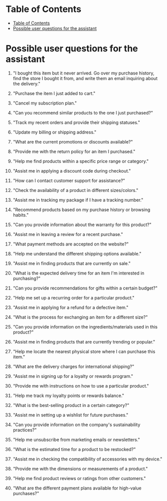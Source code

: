# Table of Contents
- [Table of Contents](#table-of-contents)
- [Possible user questions for the assistant](#possible-user-questions-for-the-assistant)

# Possible user questions for the assistant
1. "I bought this item but it never arrived. Go over my purchase history, find the store I bought it from, and write them an email inquiring about the delivery."
2. "Purchase the item I just added to cart."
3. "Cancel my subscription plan."
4. "Can you recommend similar products to the one I just purchased?"
5. "Track my recent orders and provide their shipping statuses."
6. "Update my billing or shipping address."
7. "What are the current promotions or discounts available?"
8. "Provide me with the return policy for an item I purchased."
9. "Help me find products within a specific price range or category."
10. "Assist me in applying a discount code during checkout."
11. "How can I contact customer support for assistance?"
12. "Check the availability of a product in different sizes/colors."
13. "Assist me in tracking my package if I have a tracking number."
14. "Recommend products based on my purchase history or browsing habits."
15. "Can you provide information about the warranty for this product?"
16. "Assist me in leaving a review for a recent purchase."
17. "What payment methods are accepted on the website?"
18. "Help me understand the different shipping options available."
19. "Assist me in finding products that are currently on sale."
20. "What is the expected delivery time for an item I'm interested in purchasing?"

21. "Can you provide recommendations for gifts within a certain budget?"
22. "Help me set up a recurring order for a particular product."
23. "Assist me in applying for a refund for a defective item."
24. "What is the process for exchanging an item for a different size?"
25. "Can you provide information on the ingredients/materials used in this product?"
26. "Assist me in finding products that are currently trending or popular."
27. "Help me locate the nearest physical store where I can purchase this item."
28. "What are the delivery charges for international shipping?"
29. "Assist me in signing up for a loyalty or rewards program."
30. "Provide me with instructions on how to use a particular product."
31. "Help me track my loyalty points or rewards balance."
32. "What is the best-selling product in a certain category?"
33. "Assist me in setting up a wishlist for future purchases."
34. "Can you provide information on the company's sustainability practices?"
35. "Help me unsubscribe from marketing emails or newsletters."
36. "What is the estimated time for a product to be restocked?"
37. "Assist me in checking the compatibility of accessories with my device."
38. "Provide me with the dimensions or measurements of a product."
39. "Help me find product reviews or ratings from other customers."
40. "What are the different payment plans available for high-value purchases?"
